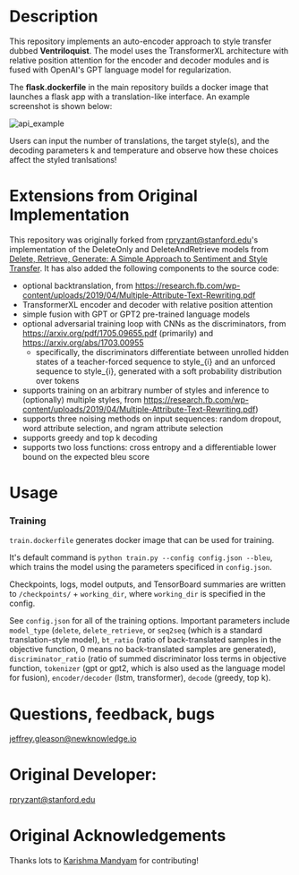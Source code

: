 # Description

This repository implements an auto-encoder approach to style transfer dubbed **Ventriloquist**. The model uses the TransformerXL architecture with relative position attention for the encoder and decoder modules and is fused with OpenAI's GPT language model for regularization. 

The **flask.dockerfile** in the main repository builds a docker image that launches a flask app with a translation-like interface. An example screenshot is shown below:

![api_example](https://github.com/NewKnowledge/delete_retrieve_generate/tree/master/screenshots/api_example.png)

Users can input the number of translations, the target style(s), and the decoding parameters k and temperature and observe how these choices affect the styled tranlsations!

# Extensions from Original Implementation

This repository was originally forked from rpryzant@stanford.edu's implementation of the DeleteOnly and DeleteAndRetrieve models from [Delete, Retrieve, Generate:
A Simple Approach to Sentiment and Style Transfer](https://arxiv.org/pdf/1804.06437.pdf). It has also added the following components to the source code:

* optional backtranslation, from https://research.fb.com/wp-content/uploads/2019/04/Multiple-Attribute-Text-Rewriting.pdf
* TransformerXL encoder and decoder with relative position attention
* simple fusion with GPT or GPT2 pre-trained language models
* optional adversarial training loop with CNNs as the discriminators, from https://arxiv.org/pdf/1705.09655.pdf (primarily) and https://arxiv.org/abs/1703.00955
    * specifically, the discriminators differentiate between unrolled hidden states of a teacher-forced sequence to style_{i} and an unforced sequence to style_{i}, generated with a soft probability distribution over tokens
* supports training on an arbitrary number of styles and inference to (optionally) multiple styles, from https://research.fb.com/wp-content/uploads/2019/04/Multiple-Attribute-Text-Rewriting.pdf)
* supports three noising methods on input sequences: random dropout, word attribute selection, and ngram attribute selection 
* supports greedy and top k decoding
* supports two loss functions: cross entropy and a differentiable lower bound on the expected bleu score

# Usage

### Training

`train.dockerfile` generates docker image that can be used for training.

It's default command is `python train.py --config config.json --bleu`, which trains the model using the parameters specificed in `config.json`.

Checkpoints, logs, model outputs, and TensorBoard summaries are written to `/checkpoints/` + `working_dir`, where `working_dir` is specified in the config.

See `config.json` for all of the training options. Important parameters include `model_type` (`delete`, `delete_retrieve`, or `seq2seq` (which is a standard translation-style model), `bt_ratio` (ratio of back-translated samples in the objective function, 0 means no back-translated samples are generated), `discriminator_ratio` (ratio of summed discriminator loss terms in objective function, `tokenizer` (gpt or gpt2, which is also used as the language model for fusion), `encoder/decoder` (lstm, transformer), `decode` (greedy, top k).

# Questions, feedback, bugs

jeffrey.gleason@newknowledge.io

# Original Developer:

rpryzant@stanford.edu

# Original Acknowledgements

Thanks lots to [Karishma Mandyam](https://github.com/kmandyam) for contributing! 

